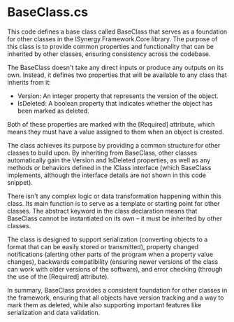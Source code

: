 # BaseClass.cs

This code defines a base class called BaseClass that serves as a foundation for other classes in the ISynergy.Framework.Core library. The purpose of this class is to provide common properties and functionality that can be inherited by other classes, ensuring consistency across the codebase.

The BaseClass doesn't take any direct inputs or produce any outputs on its own. Instead, it defines two properties that will be available to any class that inherits from it:

- Version: An integer property that represents the version of the object.
- IsDeleted: A boolean property that indicates whether the object has been marked as deleted.

Both of these properties are marked with the [Required] attribute, which means they must have a value assigned to them when an object is created.

The class achieves its purpose by providing a common structure for other classes to build upon. By inheriting from BaseClass, other classes automatically gain the Version and IsDeleted properties, as well as any methods or behaviors defined in the IClass interface (which BaseClass implements, although the interface details are not shown in this code snippet).

There isn't any complex logic or data transformation happening within this class. Its main function is to serve as a template or starting point for other classes. The abstract keyword in the class declaration means that BaseClass cannot be instantiated on its own – it must be inherited by other classes.

The class is designed to support serialization (converting objects to a format that can be easily stored or transmitted), property changed notifications (alerting other parts of the program when a property value changes), backwards compatibility (ensuring newer versions of the class can work with older versions of the software), and error checking (through the use of the [Required] attribute).

In summary, BaseClass provides a consistent foundation for other classes in the framework, ensuring that all objects have version tracking and a way to mark them as deleted, while also supporting important features like serialization and data validation.